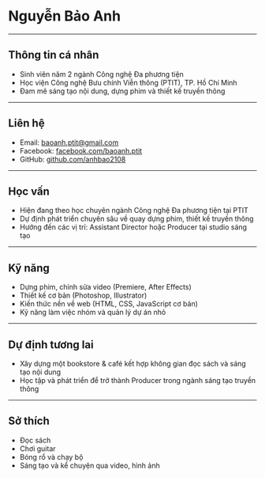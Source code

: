 # Nguyễn Bảo Anh

---

## Thông tin cá nhân
- Sinh viên năm 2 ngành Công nghệ Đa phương tiện  
- Học viện Công nghệ Bưu chính Viễn thông (PTIT), TP. Hồ Chí Minh  
- Đam mê sáng tạo nội dung, dựng phim và thiết kế truyền thông  

---

## Liên hệ
- Email: baoanh.ptit@gmail.com  
- Facebook: [facebook.com/baoanh.ptit](https://facebook.com/baoanh.ptit)  
- GitHub: [github.com/anhbao2108](https://github.com/anhbao2108)  

---

## Học vấn
- Hiện đang theo học chuyên ngành Công nghệ Đa phương tiện tại PTIT  
- Dự định phát triển chuyên sâu về quay dựng phim, thiết kế truyền thông  
- Hướng đến các vị trí: Assistant Director hoặc Producer tại studio sáng tạo  

---

## Kỹ năng
- Dựng phim, chỉnh sửa video (Premiere, After Effects)  
- Thiết kế cơ bản (Photoshop, Illustrator)  
- Kiến thức nền về web (HTML, CSS, JavaScript cơ bản)  
- Kỹ năng làm việc nhóm và quản lý dự án nhỏ  

---

## Dự định tương lai
- Xây dựng một bookstore & café kết hợp không gian đọc sách và sáng tạo nội dung    
- Học tập và phát triển để trở thành Producer trong ngành sáng tạo truyền thông  

---

## Sở thích
- Đọc sách  
- Chơi guitar  
- Bóng rổ và chạy bộ  
- Sáng tạo và kể chuyện qua video, hình ảnh  
